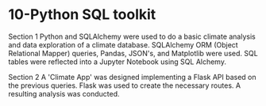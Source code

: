 # 10-Python SQL toolkit

Section 1
Python and SQLAlchemy were used to do a basic climate analysis and data exploration of a climate database. SQLAlchemy ORM (Object Relational Mapper) queries, Pandas, JSON's, and Matplotlib were used. SQL tables were reflected into a Jupyter Notebook using SQL Alchemy.

Section 2
A 'Climate App' was designed implementing a Flask API based on the previous queries. Flask was used to create the necessary routes. A resulting analysis was conducted.
